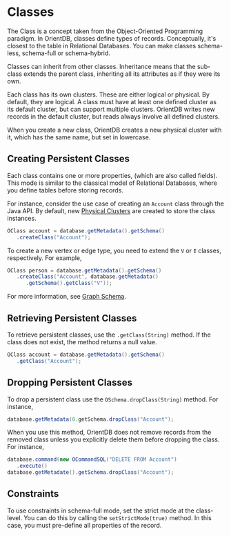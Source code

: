 # Classes

The Class is a concept taken from the Object-Oriented Programming paradigm.  In OrientDB, classes define types of records.  Conceptually, it's closest to the table in Relational Databases.  You can make classes schema-less, schema-full or schema-hybrid.

Classes can inherit from other classes.  Inheritance means that the sub-class extends the parent class, inheriting all its attributes as if they were its own.

Each class has its own clusters.  These are either logical or physical.  By default, they are logical.  A class must have at least one defined cluster as its default cluster, but can support multiple clusters.  OrientDB writes new records in the default cluster, but reads always involve all defined clusters.

When you create a new class, OrientDB creates a new physical cluster with it, which has the same name, but set in lowercase.


## Creating Persistent Classes

Each class contains one or more properties, (which are also called fields).  This mode is similar to the classical model of Relational Databases, where you define tables before storing records.

For instance, consider the use case of creating an `Account` class through the Java API.  By default, new [Physical Clusters](Concepts.md#physical-cluster) are created to store the class instances.

```java
OClass account = database.getMetadata().getSchema()
   .createClass("Account");
```

To create a new vertex or edge type, you need to extend the `V` or `E` classes, respectively.  For example,

```java
OClass person = database.getMetadata().getSchema()
   .createClass("Account", database.getMetadata()
      .getSchema().getClass("V"));
```

For more information, see [Graph Schema](Graph-Schema.md).

## Retrieving Persistent Classes

To retrieve persistent classes, use the `.getClass(String)` method.  If the class does not exist, the method returns a null value.

```java
OClass account = database.getMetadata().getSchema()
   .getClass("Account");
```

## Dropping Persistent Classes

To drop a persistent class use the `OSchema.dropClass(String)` method.  For instance,

```java
database.getMetadata(0.getSchema.dropClass("Account");
```

When you use this method, OrientDB does not remove records from the removed class unless you explicitly delete them before dropping the class.  For instance,

```java
database.command(new OCommandSQL("DELETE FROM Account")
   .execute()
database.getMetadate().getSchema.dropClass("Account");
```

## Constraints

To use constraints in schema-full mode, set the strict mode at the class-level.  You can do this by calling the `setStrictMode(true)` method.  In this case, you must pre-define all properties of the record.


